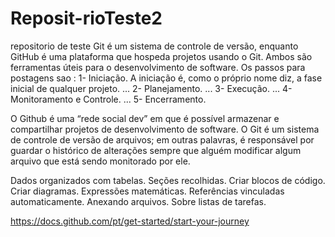 # Reposit-rioTeste2
repositorio de teste
Git é um sistema de controle de versão, enquanto GitHub é uma plataforma que hospeda projetos usando o Git. Ambos são ferramentas úteis para o desenvolvimento de software. 
Os passos para postagens sao :
1- Iniciação. A iniciação é, como o próprio nome diz, a fase inicial de qualquer projeto. ...
2- Planejamento. ...
3- Execução. ...
4- Monitoramento e Controle. ...
5- Encerramento.

O Github é uma “rede social dev” em que é possível armazenar e compartilhar projetos de desenvolvimento de software. O Git é um sistema de controle de versão de arquivos; em outras palavras, é responsável por guardar o histórico de alterações sempre que alguém modificar algum arquivo que está sendo monitorado por ele.

Dados organizados com tabelas.
Seções recolhidas.
Criar blocos de código.
Criar diagramas.
Expressões matemáticas.
Referências vinculadas automaticamente.
Anexando arquivos.
Sobre listas de tarefas.

https://docs.github.com/pt/get-started/start-your-journey
